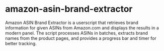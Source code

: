 # amazon-asin-brand-extractor
Amazon ASIN Brand Extractor is a userscript that retrieves brand information for given ASINs from Amazon.com and displays the results in a modern panel. The script processes ASINs in batches, extracts brand names from the product pages, and provides a progress bar and timer for better tracking.
